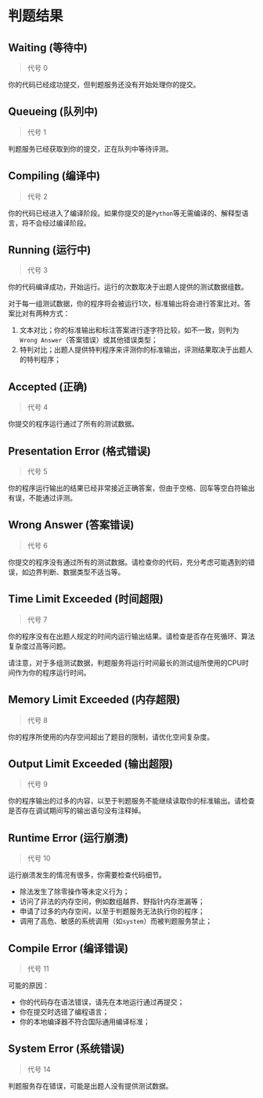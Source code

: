 # 判题结果

## Waiting (等待中)
> 代号 0

你的代码已经成功提交，但判题服务还没有开始处理你的提交。

## Queueing (队列中)

> 代号 1

判题服务已经获取到你的提交，正在队列中等待评测。

## Compiling (编译中)

> 代号 2

你的代码已经进入了编译阶段。如果你提交的是`Python`等无需编译的、解释型语言，将不会经过编译阶段。

## Running (运行中)

> 代号 3

你的代码编译成功，开始运行。运行的次数取决于出题人提供的测试数据组数。

对于每一组测试数据，你的程序将会被运行1次，标准输出将会进行答案比对。答案比对有两种方式：
1. 文本对比；你的标准输出和标注答案进行逐字符比较，如不一致，则判为`Wrong Answer`（答案错误）或其他错误类型；
2. 特判对比；出题人提供特判程序来评测你的标准输出，评测结果取决于出题人的特判程序；

## Accepted (正确)

> 代号 4

你提交的程序运行通过了所有的测试数据。

## Presentation Error (格式错误)

> 代号 5

你的程序运行输出的结果已经非常接近正确答案，但由于空格、回车等空白符输出有误，不能通过评测。

## Wrong Answer (答案错误)

> 代号 6

你提交的程序没有通过所有的测试数据。请检查你的代码，充分考虑可能遇到的错误，如边界判断、数据类型不适当等。

## Time Limit Exceeded (时间超限)

> 代号 7

你的程序没有在出题人规定的时间内运行输出结果。请检查是否存在死循环、算法复杂度过高等问题。

请注意，对于多组测试数据，判题服务将运行时间最长的测试组所使用的CPU时间作为你的程序运行时间。

## Memory Limit Exceeded (内存超限)

> 代号 8

你的程序所使用的内存空间超出了题目的限制，请优化空间复杂度。


## Output Limit Exceeded (输出超限)

> 代号 9

你的程序输出的过多的内容，以至于判题服务不能继续读取你的标准输出。请检查是否存在调试期间写的输出语句没有注释掉。

## Runtime Error (运行崩溃)

> 代号 10

运行崩溃发生的情况有很多，你需要检查代码细节。
- 除法发生了除零操作等未定义行为；
- 访问了非法的内存空间，例如数组越界、野指针内存泄漏等；
- 申请了过多的内存空间，以至于判题服务无法执行你的程序；
- 调用了高危、敏感的系统调用（如`system`）而被判题服务禁止；

## Compile Error (编译错误)

> 代号 11

可能的原因：

- 你的代码存在语法错误，请先在本地运行通过再提交；
- 你在提交时选错了编程语言；
- 你的本地编译器不符合国际通用编译标准；

## System Error (系统错误)

> 代号 14

判题服务存在错误，可能是出题人没有提供测试数据。
